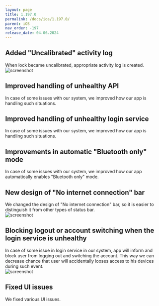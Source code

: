 ```yaml
---
layout: page
title: 1.197.0
permalink: /docs/ios/1.197.0/
parent: iOS
nav_order: -197
release_date: 04.06.2024
---
```


## Added "Uncalibrated" activity log
When lock became uncalibrated, appropriate activity log is created.\
![screenshot](/tedee-release-notes/docs/ios/assets/1.197.0-uncalibrated.png)

## Improved handling of unhealthy API
In case of some issues with our system, we improved how our app is handling such situations.

## Improved handling of unhealthy login service
In case of some issues with our system, we improved how our app is handling such situations.

## Improvements in automatic "Bluetooth only" mode
In case of some issues with our system, we improved how our app automatically enables "Bluetooth only" mode.

## New design of "No internet connection" bar
We changed the design of "No internet connection" bar, so it is easier to distinguish it from other types of status bar.\
![screenshot](/tedee-release-notes/docs/ios/assets/1.197.0-no-internet-bar.png)

## Blocking logout or account switching when the login service is unhealthy
In case of some issue in login service in our system, app will inform and block user from logging out and switching the account. This way we can decrease chance that user will accidentally looses access to his devices during such event.\
![screenshot](/tedee-release-notes/docs/ios/assets/1.197.0-blocked-logout.png)

## Fixed UI issues
We fixed various UI issues.